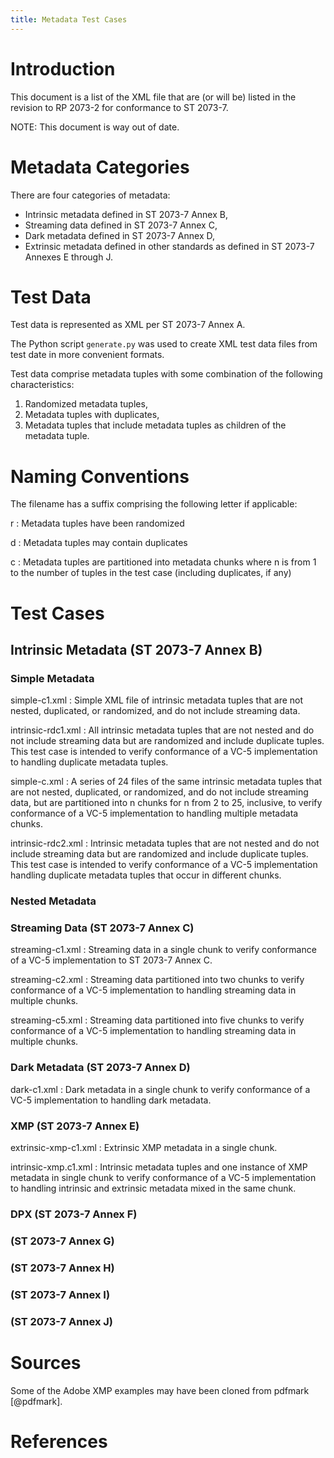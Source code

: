 ```yaml
---
title: Metadata Test Cases
---
```


# Introduction

This document is a list of the XML file that are (or will be) listed in the revision to RP 2073-2 for conformance to ST 2073-7.

NOTE: This document is way out of date.


# Metadata Categories

There are four categories of metadata:

* Intrinsic metadata defined in ST 2073-7 Annex B,
* Streaming data defined in ST 2073-7 Annex C,
* Dark metadata defined in ST 2073-7 Annex D,
* Extrinsic metadata defined in other standards as defined in ST 2073-7 Annexes E through J.


# Test Data

Test data is represented as XML per ST 2073-7 Annex A.

The Python script `generate.py` was used to create XML test data files from test date in more convenient formats.

Test data comprise metadata tuples with some combination of the following characteristics:
1. Randomized metadata tuples,
2. Metadata tuples with duplicates,
3. Metadata tuples that include metadata tuples as children of the metadata tuple.


# Naming Conventions

The filename has a suffix comprising the following letter if applicable:

r
: Metadata tuples have been randomized

d
: Metadata tuples may contain duplicates

c<n>
: Metadata tuples are partitioned into <n> metadata chunks where n is from 1 to the number of tuples in the test case
(including duplicates, if any)



# Test Cases

## Intrinsic Metadata (ST 2073-7 Annex B)

### Simple Metadata

simple-c1.xml
: Simple XML file of intrinsic metadata tuples that are not nested, duplicated, or randomized, and do not include streaming data.

intrinsic-rdc1.xml
: All intrinsic metadata tuples that are not nested and do not include streaming data but are randomized and include duplicate tuples.
This test case is intended to verify conformance of a VC-5 implementation to handling duplicate metadata tuples.

simple-c<n>.xml
: A series of 24 files of the same intrinsic metadata tuples that are not nested, duplicated, or randomized, and do not include streaming data,
but are partitioned into n chunks for n from 2 to 25, inclusive, to verify conformance of a VC-5 implementation to handling multiple metadata chunks.

intrinsic-rdc2.xml
: Intrinsic metadata tuples that are not nested and do not include streaming data but are randomized and include duplicate tuples.
This test case is intended to verify conformance of a VC-5 implementation handling duplicate metadata tuples that occur in different chunks.


### Nested Metadata


### Streaming Data (ST 2073-7 Annex C)

streaming-c1.xml
: Streaming data in a single chunk to verify conformance of a VC-5 implementation to ST 2073-7 Annex C.

streaming-c2.xml
: Streaming data partitioned into two chunks to verify conformance of a VC-5 implementation to handling streaming data in multiple chunks.

streaming-c5.xml
: Streaming data partitioned into five chunks to verify conformance of a VC-5 implementation to handling streaming data in multiple chunks.


### Dark Metadata  (ST 2073-7 Annex D)

dark-c1.xml
: Dark metadata in a single chunk to verify conformance of a VC-5 implementation to handling dark metadata.


### XMP (ST 2073-7 Annex E)

extrinsic-xmp-c1.xml
: Extrinsic XMP metadata in a single chunk.

intrinsic-xmp.c1.xml
: Intrinsic metadata tuples and one instance of XMP metadata in single chunk to verify conformance of a VC-5 implementation to handling intrinsic and extrinsic metadata mixed in the same chunk.

### DPX (ST 2073-7 Annex F)


###  (ST 2073-7 Annex G)


###  (ST 2073-7 Annex H)


###  (ST 2073-7 Annex I)


###  (ST 2073-7 Annex J)


# Sources

Some of the Adobe XMP examples may have been cloned from pdfmark [@pdfmark].



# References

[ Adobe-DNG ]: https://helpx.adobe.com/photoshop/digital-negative.html

[ Adobe-XMP ]: https://www.adobe.com/products/xmp.html

[ XMP-Toolkit-SDK ]: https://github.com/adobe/XMP-Toolkit-SDK/

[ pdfmark ]: https://gitlab.com/crossref/pdfmark

